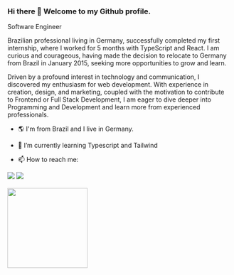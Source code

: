 ### Hi there 👋 Welcome to my Github profile.
Software Engineer

Brazilian professional living in Germany, successfully completed my first internship, where I worked for 5 months with TypeScript and React. I am curious and courageous, having made the decision to relocate to Germany from Brazil in January 2015, seeking more opportunities to grow and learn.

Driven by a profound interest in technology and communication, I discovered my enthusiasm for web development. With experience in creation, design, and marketing, coupled with the motivation to contribute to Frontend or Full Stack Development, I am eager to dive deeper into Programming and Development and learn more from experienced professionals.

- 🌎 I'm from Brazil and I live in Germany.
- 🌱 I’m currently learning Typescript and Tailwind

- 📫 How to reach me: 
<div>
<a href="https://www.linkedin.com/in/silveira-beatriz" target="_blank"><img src="https://img.shields.io/badge/-LinkedIn-%230077B5?style=for-the-badge&logo=linkedin&logoColor=white" target="_blank"></a>   
<a href = "mailto:beatrizsvra@gmail.com"><img src="https://img.shields.io/badge/Gmail-D14836?style=for-the-badge&logo=gmail&logoColor=white" target="_blank"></a>
</div>

<br>

 <div>
   <a href="https://github.com/silveirabeatriz">
   <img height="180em" src="https://github-readme-stats.vercel.app/api/top-langs/?username=silveirabeatriz&layout=compact&langs_count=6&theme=tokyonight"/>
</div>
    
 
